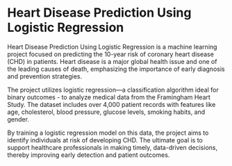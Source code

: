 # Heart Disease Prediction Using Logistic Regression 

Heart Disease Prediction Using Logistic Regression is a machine learning project 
focused on predicting the 10-year risk of coronary heart disease (CHD) in patients. Heart 
disease is a major global health issue and one of the leading causes of death, emphasizing 
the importance of early diagnosis and prevention strategies. 

The project utilizes logistic regression—a classification algorithm ideal for binary 
outcomes - to analyze medical data from the Framingham Heart Study. The dataset includes 
over 4,000 patient records with features like age, cholesterol, blood pressure, glucose 
levels, smoking habits, and gender. 

By training a logistic regression model on this data, the project aims to identify individuals 
at risk of developing CHD. The ultimate goal is to support healthcare professionals in 
making timely, data-driven decisions, thereby improving early detection and patient 
outcomes.
